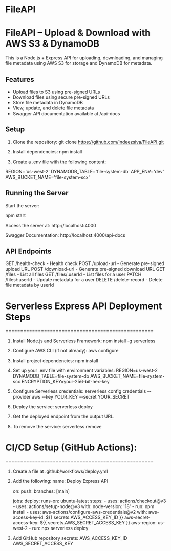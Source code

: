 # FileAPI
FileAPI – Upload & Download with AWS S3 & DynamoDB
==================================================

This is a Node.js + Express API for uploading, downloading, and managing file metadata using AWS S3 for storage and DynamoDB for metadata.

Features
--------
- Upload files to S3 using pre-signed URLs
- Download files using secure pre-signed URLs
- Store file metadata in DynamoDB
- View, update, and delete file metadata
- Swagger API documentation available at /api-docs

Setup
-----
1. Clone the repository:
   git clone https://github.com/indeezsiva/FileAPI.git

2. Install dependencies:
   npm install

3. Create a .env file with the following content:

REGION='us-west-2'
DYNAMODB_TABLE='file-system-db'
APP_ENV='dev'
AWS_BUCKET_NAME='file-system-scx'

Running the Server
------------------
Start the server:

   npm start

Access the server at:
   http://localhost:4000

Swagger Documentation:
   http://localhost:4000/api-docs

API Endpoints
-------------
GET    /health-check        - Health check
POST   /upload-url          - Generate pre-signed upload URL
POST   /download-url        - Generate pre-signed download URL
GET    /files               - List all files
GET    /files/:userId       - List files for a user
PATCH  /files/:userId       - Update metadata for a user
DELETE /delete-record       - Delete file metadata by userId




# Serverless Express API Deployment Steps
==================================================

1. Install Node.js and Serverless Framework:
   npm install -g serverless

2. Configure AWS CLI (if not already):
   aws configure

3. Install project dependencies:
   npm install

4. Set up your .env file with environment variables:
   REGION=us-west-2
   DYNAMODB_TABLE=file-system-db
   AWS_BUCKET_NAME=file-system-scx
   ENCRYPTION_KEY=your-256-bit-hex-key

5. Configure Serverless credentials:
   serverless config credentials --provider aws --key YOUR_KEY --secret YOUR_SECRET

6. Deploy the service:
   serverless deploy

7. Get the deployed endpoint from the output URL.

8. To remove the service:
   serverless remove



# CI/CD Setup (GitHub Actions):
==================================================

1. Create a file at .github/workflows/deploy.yml

2. Add the following:
   name: Deploy Express API

   on:
     push:
       branches: [main]

   jobs:
     deploy:
       runs-on: ubuntu-latest
       steps:
         - uses: actions/checkout@v3
         - uses: actions/setup-node@v3
           with:
             node-version: '18'
         - run: npm install
         - uses: aws-actions/configure-aws-credentials@v2
           with:
             aws-access-key-id: ${{ secrets.AWS_ACCESS_KEY_ID }}
             aws-secret-access-key: ${{ secrets.AWS_SECRET_ACCESS_KEY }}
             aws-region: us-west-2
         - run: npx serverless deploy

3. Add GitHub repository secrets:
   AWS_ACCESS_KEY_ID
   AWS_SECRET_ACCESS_KEY
